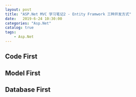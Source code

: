 ```yaml
---                
layout: post                
title: "ASP.Net MVC 学习笔记2 - Entity Framwork 三种开发方式"                
date:   2019-6-24 10:30:00                 
categories: "Asp.Net"                
catalog: true                
tags:                 
    - Asp.Net                
---      
```


## Code First

## Model First

## Database First